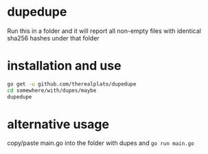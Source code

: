 dupedupe
========
Run this in a folder and it will report all non-empty files with identical sha256 hashes under that folder

installation and use
====================
```bash
go get -u github.com/therealplato/dupedupe
cd somewhere/with/dupes/maybe
dupedupe
```

alternative usage
=================
copy/paste main.go into the folder with dupes and `go run main.go`
